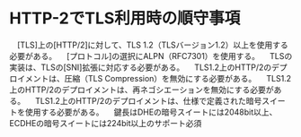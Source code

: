 # HTTP-2でTLS利用時の順守事項
　[TLS]上の[HTTP/2]に対して、TLS 1.2（TLSバージョン1.2）以上を使用する必要がある。
　[プロトコル]の選択にALPN（RFC7301）を使用する。
　TLSの実装は、TLSの[SNI]拡張に対応する必要がある。
　TLS1.2上のHTTP/2のデプロイメントは、圧縮（TLS Compression）を無効にする必要がある。
　TLS1.2上のHTTP/2のデプロイメントは、再ネゴシエーションを無効にする必要がある。
　TLS1.2上のHTTP/2のデプロイメントは、仕様で定義された暗号スイートを使用する必要がある。
　鍵長はDHEの暗号スイートには2048bit以上、ECDHEの暗号スイートには224bit以上のサポート必須
